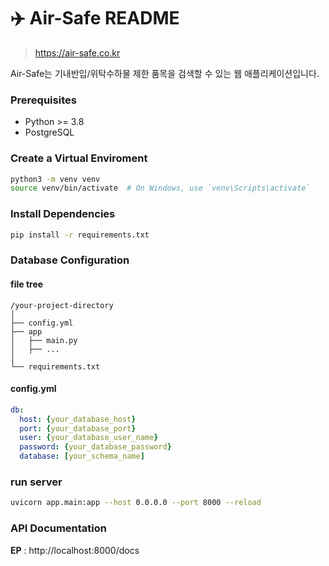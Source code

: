 # ✈️ Air-Safe README

> https://air-safe.co.kr

Air-Safe는 기내반입/위탁수하물 제한 품목을 검색할 수 있는 웹 애플리케이션입니다. 

### Prerequisites

* Python >= 3.8
* PostgreSQL

### Create a Virtual Enviroment

```bash
python3 -m venv venv
source venv/bin/activate  # On Windows, use `venv\Scripts\activate`
```

### Install Dependencies

```bash
pip install -r requirements.txt
```

### Database Configuration

#### file tree

```
/your-project-directory
│
├── config.yml
├── app
│   ├── main.py
│   ├── ...
│
└── requirements.txt
```
#### config.yml

```yaml
db:
  host: {your_database_host}
  port: {your_database_port}
  user: {your_database_user_name}
  password: {your_database_password}
  database: [your_schema_name]
```

### run server
```bash
uvicorn app.main:app --host 0.0.0.0 --port 8000 --reload
```

### API Documentation

**EP** : http://localhost:8000/docs